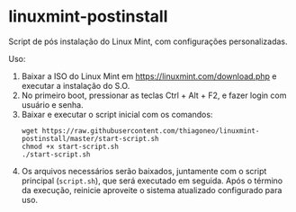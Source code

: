 # linuxmint-postinstall
Script de pós instalação do Linux Mint, com configurações personalizadas.

Uso:
1. Baixar a ISO do Linux Mint em https://linuxmint.com/download.php e executar a instalação do S.O.
2. No primeiro boot, pressionar as teclas Ctrl + Alt + F2, e fazer login com usuário e senha.
3. Baixar e executar o script inicial com os comandos:
   ```
   wget https://raw.githubusercontent.com/thiagoneo/linuxmint-postinstall/master/start-script.sh
   chmod +x start-script.sh
   ./start-script.sh
   ```
4. Os arquivos necessários serão baixados, juntamente com o script principal (`script.sh`), que será executado em seguida. Após o término da execução, reinicie aproveite o sistema atualizado configurado para uso.
